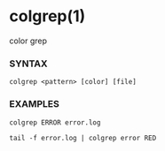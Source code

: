 # colgrep(1) 

color grep

### SYNTAX

    colgrep <pattern> [color] [file]

### EXAMPLES

    colgrep ERROR error.log

    tail -f error.log | colgrep error RED
